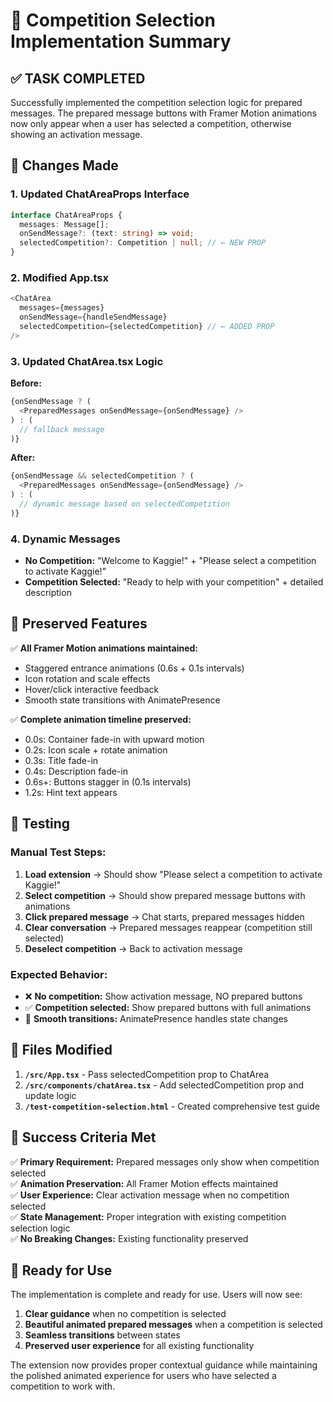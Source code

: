 # 🎯 Competition Selection Implementation Summary

## ✅ TASK COMPLETED

Successfully implemented the competition selection logic for prepared messages. The prepared message buttons with Framer Motion animations now only appear when a user has selected a competition, otherwise showing an activation message.

## 🔧 Changes Made

### 1. **Updated ChatAreaProps Interface**
```typescript
interface ChatAreaProps {
  messages: Message[];
  onSendMessage?: (text: string) => void;
  selectedCompetition?: Competition | null; // ← NEW PROP
}
```

### 2. **Modified App.tsx**
```typescript
<ChatArea 
  messages={messages} 
  onSendMessage={handleSendMessage} 
  selectedCompetition={selectedCompetition} // ← ADDED PROP
/>
```

### 3. **Updated ChatArea.tsx Logic**
**Before:**
```typescript
{onSendMessage ? (
  <PreparedMessages onSendMessage={onSendMessage} />
) : (
  // fallback message
)}
```

**After:**
```typescript
{onSendMessage && selectedCompetition ? (
  <PreparedMessages onSendMessage={onSendMessage} />
) : (
  // dynamic message based on selectedCompetition
)}
```

### 4. **Dynamic Messages**
- **No Competition:** "Welcome to Kaggie!" + "Please select a competition to activate Kaggie!"
- **Competition Selected:** "Ready to help with your competition" + detailed description

## 🎨 Preserved Features

✅ **All Framer Motion animations maintained:**
- Staggered entrance animations (0.6s + 0.1s intervals)
- Icon rotation and scale effects
- Hover/click interactive feedback
- Smooth state transitions with AnimatePresence

✅ **Complete animation timeline preserved:**
- 0.0s: Container fade-in with upward motion
- 0.2s: Icon scale + rotate animation  
- 0.3s: Title fade-in
- 0.4s: Description fade-in
- 0.6s+: Buttons stagger in (0.1s intervals)
- 1.2s: Hint text appears

## 🧪 Testing

### Manual Test Steps:
1. **Load extension** → Should show "Please select a competition to activate Kaggie!"
2. **Select competition** → Should show prepared message buttons with animations
3. **Click prepared message** → Chat starts, prepared messages hidden
4. **Clear conversation** → Prepared messages reappear (competition still selected)
5. **Deselect competition** → Back to activation message

### Expected Behavior:
- ❌ **No competition:** Show activation message, NO prepared buttons
- ✅ **Competition selected:** Show prepared buttons with full animations
- 🔄 **Smooth transitions:** AnimatePresence handles state changes

## 📁 Files Modified

1. **`/src/App.tsx`** - Pass selectedCompetition prop to ChatArea
2. **`/src/components/chatArea.tsx`** - Add selectedCompetition prop and update logic
3. **`/test-competition-selection.html`** - Created comprehensive test guide

## 🎯 Success Criteria Met

✅ **Primary Requirement:** Prepared messages only show when competition selected  
✅ **Animation Preservation:** All Framer Motion effects maintained  
✅ **User Experience:** Clear activation message when no competition selected  
✅ **State Management:** Proper integration with existing competition selection logic  
✅ **No Breaking Changes:** Existing functionality preserved  

## 🚀 Ready for Use

The implementation is complete and ready for use. Users will now see:

1. **Clear guidance** when no competition is selected
2. **Beautiful animated prepared messages** when a competition is selected  
3. **Seamless transitions** between states
4. **Preserved user experience** for all existing functionality

The extension now provides proper contextual guidance while maintaining the polished animated experience for users who have selected a competition to work with.
